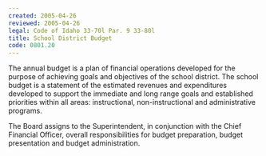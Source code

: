 ```yaml
---
created: 2005-04-26
reviewed: 2005-04-26
legal: Code of Idaho 33-70l Par. 9 33-80l
title: School District Budget
code: 0801.20
---
```


The annual budget is a plan of financial operations developed for the purpose of achieving goals and objectives of the school district. The school budget is a statement of the estimated revenues and expenditures developed to support the immediate and long range goals and established priorities within all areas: instructional, non-instructional and administrative programs.

The Board assigns to the Superintendent, in conjunction with the Chief Financial Officer, overall responsibilities for budget preparation, budget presentation and budget administration.

